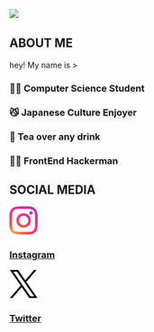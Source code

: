 <img 
  src="https://capsule-render.vercel.app/api?text=Hey Everyone💡&animation=fadeIn&type=wave&color=auto&height=300&section=header&text=capsule%20render&fontSize=90" />


<body>
  <section id="about">
    <div class="about-container">
      <div class="display">
        <div class="title">
          <h1 class="title" text-align="center">
            ABOUT ME
          </h1>
        </div>
        <div class="text__container__p1">
          <p>hey! My name is ></p>
      </div>
        <div class="text-about-me">
          <article>
           <div class="text-container">
             <h3>👨‍🎓 Computer Science Student</h3>
             <h3>😼 Japanese Culture Enjoyer</h3>
             <h3>🍵 Tea over any drink</h3>
             <h3>👨‍💻 FrontEnd Hackerman</h3>
           </div>
          </article>
        </div>
    </div>
  </section>
  <section id="socials">
    <div class="socials-container">
      <div class="display">
        <div class="title">
          <h1>SOCIAL MEDIA</h1>
        </div>
        <article>
          <a href="https://instagram.com">
            <img
              height="50"
              src="./assets/instagram-logo.png"
              alt="Instagram Logo"
              class="logo"
              />
            <div class="text-container">
              <h3>Instagram</h3>
            </div>
          <a/>   
        </article>
        <article>
          <a href="https://x.com/">
            <img
              height="50"
              src="./assets/X-Logo.png"
              alt="X Logo"
              class="logo"
              />
            <div class="text-container">
              <h3>Twitter</h3>
            </div>
          <a/>   
        </article>
      </div>
    </div>
  </section>
</body>
